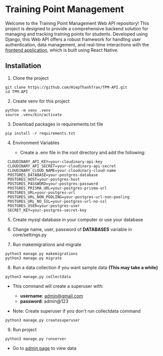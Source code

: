 # Training Point Management

Welcome to the Training Point Management Web API repository! This project is designed to provide a comprehensive backend solution for managing and tracking training points for students. Developed using Django, this Web API offers a robust framework for handling user authentication, data management, and real-time interactions with the [frontend application](https://github.com/HiepThanhTran/TPM-Mobile-App/), which is built using React Native.

## Installation

1. Clone the project

```shell
git clone https://github.com/HiepThanhTran/TPM-API.git
cd TPM-API
```

2. Create venv for this project

```shell
python -m venv .venv
source .venv/bin/activate
```

3. Download packages in requirements.txt file

```shell
pip install -r requirements.txt
```

4. Environment Variables

    - Create a .env file in the root directory and add the following:

```shell
 CLOUDINARY_API_KEY=your-cloudinary-api-key
 CLOUDINARY_API_SECRET=your-cloudinary-api-secret
 CLOUDINARY_CLOUD_NAME=your-cloudinary-cloud-name
 POSTGRES_DATABASE=your-postgres-database
 POSTGRES_HOST=your-postgres-host
 POSTGRES_PASSWORD=your-postgres-password
 POSTGRES_PRISMA_URL=your-postgres-prisma-url
 POSTGRES_URL=your-postgres-url
 POSTGRES_URL_NON_POOLING=your-postgres-url-non-pooling
 POSTGRES_URL_NO_SSL=your-postgres-url-no-ssl
 POSTGRES_USER=your-postgres-user
 SECRET_KEY=your-postgres-secret-key
```

5. Create mysql database in your computer or use your database

6. Change name, user, password of **DATABASES** variable in core/settings.py

7. Run makemigrations and migrate

```shell
python3 manage.py makemigrations
python3 manage.py migrate
```

8. Run a data collection if you want sample data **(This may take a while)**

```shell
python3 manage.py collectdata
```

- This command will create a superuser with:
    - **username**: admin@gmail.com
    - **password**: admin@123

- Note: Create superuser if you don't run collectdata command

```shell
python3 manage.py createsuperuser
```

9. Run project

```shell
python3 manage.py runserver
```

- Go to [admin page](http://127.0.0.1:8080/admin/) to view data
